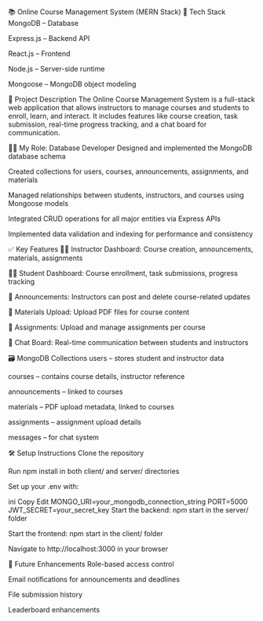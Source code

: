 📚 Online Course Management System (MERN Stack)
🔧 Tech Stack
MongoDB – Database

Express.js – Backend API

React.js – Frontend

Node.js – Server-side runtime

Mongoose – MongoDB object modeling

📌 Project Description
The Online Course Management System is a full-stack web application that allows instructors to manage courses and students to enroll, learn, and interact. It includes features like course creation, task submission, real-time progress tracking, and a chat board for communication.

👨‍💻 My Role: Database Developer
Designed and implemented the MongoDB database schema

Created collections for users, courses, announcements, assignments, and materials

Managed relationships between students, instructors, and courses using Mongoose models

Integrated CRUD operations for all major entities via Express APIs

Implemented data validation and indexing for performance and consistency

✅ Key Features
🧑‍🏫 Instructor Dashboard: Course creation, announcements, materials, assignments

👨‍🎓 Student Dashboard: Course enrollment, task submissions, progress tracking

🔔 Announcements: Instructors can post and delete course-related updates

📂 Materials Upload: Upload PDF files for course content

📝 Assignments: Upload and manage assignments per course

💬 Chat Board: Real-time communication between students and instructors

🗃️ MongoDB Collections
users – stores student and instructor data

courses – contains course details, instructor reference

announcements – linked to courses

materials – PDF upload metadata, linked to courses

assignments – assignment upload details

messages – for chat system

🛠️ Setup Instructions
Clone the repository

Run npm install in both client/ and server/ directories

Set up your .env with:

ini
Copy
Edit
MONGO_URI=your_mongodb_connection_string
PORT=5000
JWT_SECRET=your_secret_key
Start the backend: npm start in the server/ folder

Start the frontend: npm start in the client/ folder

Navigate to http://localhost:3000 in your browser

📌 Future Enhancements
Role-based access control

Email notifications for announcements and deadlines

File submission history

Leaderboard enhancements
